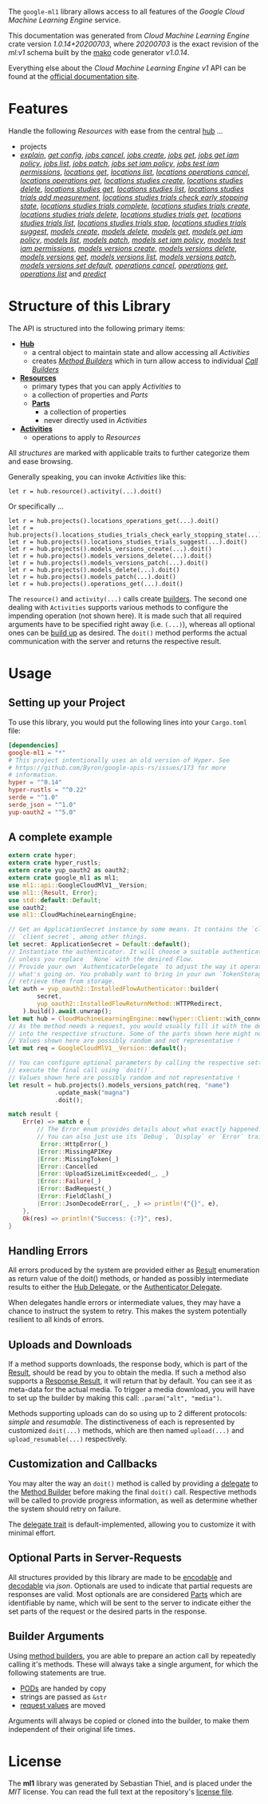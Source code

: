 <!---
DO NOT EDIT !
This file was generated automatically from 'src/mako/api/README.md.mako'
DO NOT EDIT !
-->
The `google-ml1` library allows access to all features of the *Google Cloud Machine Learning Engine* service.

This documentation was generated from *Cloud Machine Learning Engine* crate version *1.0.14+20200703*, where *20200703* is the exact revision of the *ml:v1* schema built by the [mako](http://www.makotemplates.org/) code generator *v1.0.14*.

Everything else about the *Cloud Machine Learning Engine* *v1* API can be found at the
[official documentation site](https://cloud.google.com/ml/).
# Features

Handle the following *Resources* with ease from the central [hub](https://docs.rs/google-ml1/1.0.14+20200703/google_ml1/CloudMachineLearningEngine) ... 

* projects
 * [*explain*](https://docs.rs/google-ml1/1.0.14+20200703/google_ml1/api::ProjectExplainCall), [*get config*](https://docs.rs/google-ml1/1.0.14+20200703/google_ml1/api::ProjectGetConfigCall), [*jobs cancel*](https://docs.rs/google-ml1/1.0.14+20200703/google_ml1/api::ProjectJobCancelCall), [*jobs create*](https://docs.rs/google-ml1/1.0.14+20200703/google_ml1/api::ProjectJobCreateCall), [*jobs get*](https://docs.rs/google-ml1/1.0.14+20200703/google_ml1/api::ProjectJobGetCall), [*jobs get iam policy*](https://docs.rs/google-ml1/1.0.14+20200703/google_ml1/api::ProjectJobGetIamPolicyCall), [*jobs list*](https://docs.rs/google-ml1/1.0.14+20200703/google_ml1/api::ProjectJobListCall), [*jobs patch*](https://docs.rs/google-ml1/1.0.14+20200703/google_ml1/api::ProjectJobPatchCall), [*jobs set iam policy*](https://docs.rs/google-ml1/1.0.14+20200703/google_ml1/api::ProjectJobSetIamPolicyCall), [*jobs test iam permissions*](https://docs.rs/google-ml1/1.0.14+20200703/google_ml1/api::ProjectJobTestIamPermissionCall), [*locations get*](https://docs.rs/google-ml1/1.0.14+20200703/google_ml1/api::ProjectLocationGetCall), [*locations list*](https://docs.rs/google-ml1/1.0.14+20200703/google_ml1/api::ProjectLocationListCall), [*locations operations cancel*](https://docs.rs/google-ml1/1.0.14+20200703/google_ml1/api::ProjectLocationOperationCancelCall), [*locations operations get*](https://docs.rs/google-ml1/1.0.14+20200703/google_ml1/api::ProjectLocationOperationGetCall), [*locations studies create*](https://docs.rs/google-ml1/1.0.14+20200703/google_ml1/api::ProjectLocationStudyCreateCall), [*locations studies delete*](https://docs.rs/google-ml1/1.0.14+20200703/google_ml1/api::ProjectLocationStudyDeleteCall), [*locations studies get*](https://docs.rs/google-ml1/1.0.14+20200703/google_ml1/api::ProjectLocationStudyGetCall), [*locations studies list*](https://docs.rs/google-ml1/1.0.14+20200703/google_ml1/api::ProjectLocationStudyListCall), [*locations studies trials add measurement*](https://docs.rs/google-ml1/1.0.14+20200703/google_ml1/api::ProjectLocationStudyTrialAddMeasurementCall), [*locations studies trials check early stopping state*](https://docs.rs/google-ml1/1.0.14+20200703/google_ml1/api::ProjectLocationStudyTrialCheckEarlyStoppingStateCall), [*locations studies trials complete*](https://docs.rs/google-ml1/1.0.14+20200703/google_ml1/api::ProjectLocationStudyTrialCompleteCall), [*locations studies trials create*](https://docs.rs/google-ml1/1.0.14+20200703/google_ml1/api::ProjectLocationStudyTrialCreateCall), [*locations studies trials delete*](https://docs.rs/google-ml1/1.0.14+20200703/google_ml1/api::ProjectLocationStudyTrialDeleteCall), [*locations studies trials get*](https://docs.rs/google-ml1/1.0.14+20200703/google_ml1/api::ProjectLocationStudyTrialGetCall), [*locations studies trials list*](https://docs.rs/google-ml1/1.0.14+20200703/google_ml1/api::ProjectLocationStudyTrialListCall), [*locations studies trials stop*](https://docs.rs/google-ml1/1.0.14+20200703/google_ml1/api::ProjectLocationStudyTrialStopCall), [*locations studies trials suggest*](https://docs.rs/google-ml1/1.0.14+20200703/google_ml1/api::ProjectLocationStudyTrialSuggestCall), [*models create*](https://docs.rs/google-ml1/1.0.14+20200703/google_ml1/api::ProjectModelCreateCall), [*models delete*](https://docs.rs/google-ml1/1.0.14+20200703/google_ml1/api::ProjectModelDeleteCall), [*models get*](https://docs.rs/google-ml1/1.0.14+20200703/google_ml1/api::ProjectModelGetCall), [*models get iam policy*](https://docs.rs/google-ml1/1.0.14+20200703/google_ml1/api::ProjectModelGetIamPolicyCall), [*models list*](https://docs.rs/google-ml1/1.0.14+20200703/google_ml1/api::ProjectModelListCall), [*models patch*](https://docs.rs/google-ml1/1.0.14+20200703/google_ml1/api::ProjectModelPatchCall), [*models set iam policy*](https://docs.rs/google-ml1/1.0.14+20200703/google_ml1/api::ProjectModelSetIamPolicyCall), [*models test iam permissions*](https://docs.rs/google-ml1/1.0.14+20200703/google_ml1/api::ProjectModelTestIamPermissionCall), [*models versions create*](https://docs.rs/google-ml1/1.0.14+20200703/google_ml1/api::ProjectModelVersionCreateCall), [*models versions delete*](https://docs.rs/google-ml1/1.0.14+20200703/google_ml1/api::ProjectModelVersionDeleteCall), [*models versions get*](https://docs.rs/google-ml1/1.0.14+20200703/google_ml1/api::ProjectModelVersionGetCall), [*models versions list*](https://docs.rs/google-ml1/1.0.14+20200703/google_ml1/api::ProjectModelVersionListCall), [*models versions patch*](https://docs.rs/google-ml1/1.0.14+20200703/google_ml1/api::ProjectModelVersionPatchCall), [*models versions set default*](https://docs.rs/google-ml1/1.0.14+20200703/google_ml1/api::ProjectModelVersionSetDefaultCall), [*operations cancel*](https://docs.rs/google-ml1/1.0.14+20200703/google_ml1/api::ProjectOperationCancelCall), [*operations get*](https://docs.rs/google-ml1/1.0.14+20200703/google_ml1/api::ProjectOperationGetCall), [*operations list*](https://docs.rs/google-ml1/1.0.14+20200703/google_ml1/api::ProjectOperationListCall) and [*predict*](https://docs.rs/google-ml1/1.0.14+20200703/google_ml1/api::ProjectPredictCall)




# Structure of this Library

The API is structured into the following primary items:

* **[Hub](https://docs.rs/google-ml1/1.0.14+20200703/google_ml1/CloudMachineLearningEngine)**
    * a central object to maintain state and allow accessing all *Activities*
    * creates [*Method Builders*](https://docs.rs/google-ml1/1.0.14+20200703/google_ml1/client::MethodsBuilder) which in turn
      allow access to individual [*Call Builders*](https://docs.rs/google-ml1/1.0.14+20200703/google_ml1/client::CallBuilder)
* **[Resources](https://docs.rs/google-ml1/1.0.14+20200703/google_ml1/client::Resource)**
    * primary types that you can apply *Activities* to
    * a collection of properties and *Parts*
    * **[Parts](https://docs.rs/google-ml1/1.0.14+20200703/google_ml1/client::Part)**
        * a collection of properties
        * never directly used in *Activities*
* **[Activities](https://docs.rs/google-ml1/1.0.14+20200703/google_ml1/client::CallBuilder)**
    * operations to apply to *Resources*

All *structures* are marked with applicable traits to further categorize them and ease browsing.

Generally speaking, you can invoke *Activities* like this:

```Rust,ignore
let r = hub.resource().activity(...).doit()
```

Or specifically ...

```ignore
let r = hub.projects().locations_operations_get(...).doit()
let r = hub.projects().locations_studies_trials_check_early_stopping_state(...).doit()
let r = hub.projects().locations_studies_trials_suggest(...).doit()
let r = hub.projects().models_versions_create(...).doit()
let r = hub.projects().models_versions_delete(...).doit()
let r = hub.projects().models_versions_patch(...).doit()
let r = hub.projects().models_delete(...).doit()
let r = hub.projects().models_patch(...).doit()
let r = hub.projects().operations_get(...).doit()
```

The `resource()` and `activity(...)` calls create [builders][builder-pattern]. The second one dealing with `Activities` 
supports various methods to configure the impending operation (not shown here). It is made such that all required arguments have to be 
specified right away (i.e. `(...)`), whereas all optional ones can be [build up][builder-pattern] as desired.
The `doit()` method performs the actual communication with the server and returns the respective result.

# Usage

## Setting up your Project

To use this library, you would put the following lines into your `Cargo.toml` file:

```toml
[dependencies]
google-ml1 = "*"
# This project intentionally uses an old version of Hyper. See
# https://github.com/Byron/google-apis-rs/issues/173 for more
# information.
hyper = "^0.14"
hyper-rustls = "^0.22"
serde = "^1.0"
serde_json = "^1.0"
yup-oauth2 = "^5.0"
```

## A complete example

```Rust
extern crate hyper;
extern crate hyper_rustls;
extern crate yup_oauth2 as oauth2;
extern crate google_ml1 as ml1;
use ml1::api::GoogleCloudMlV1__Version;
use ml1::{Result, Error};
use std::default::Default;
use oauth2;
use ml1::CloudMachineLearningEngine;

// Get an ApplicationSecret instance by some means. It contains the `client_id` and 
// `client_secret`, among other things.
let secret: ApplicationSecret = Default::default();
// Instantiate the authenticator. It will choose a suitable authentication flow for you, 
// unless you replace  `None` with the desired Flow.
// Provide your own `AuthenticatorDelegate` to adjust the way it operates and get feedback about 
// what's going on. You probably want to bring in your own `TokenStorage` to persist tokens and
// retrieve them from storage.
let auth = yup_oauth2::InstalledFlowAuthenticator::builder(
        secret,
        yup_oauth2::InstalledFlowReturnMethod::HTTPRedirect,
    ).build().await.unwrap();
let mut hub = CloudMachineLearningEngine::new(hyper::Client::with_connector(hyper::net::HttpsConnector::new(hyper_rustls::TlsClient::new())), auth);
// As the method needs a request, you would usually fill it with the desired information
// into the respective structure. Some of the parts shown here might not be applicable !
// Values shown here are possibly random and not representative !
let mut req = GoogleCloudMlV1__Version::default();

// You can configure optional parameters by calling the respective setters at will, and
// execute the final call using `doit()`.
// Values shown here are possibly random and not representative !
let result = hub.projects().models_versions_patch(req, "name")
             .update_mask("magna")
             .doit();

match result {
    Err(e) => match e {
        // The Error enum provides details about what exactly happened.
        // You can also just use its `Debug`, `Display` or `Error` traits
         Error::HttpError(_)
        |Error::MissingAPIKey
        |Error::MissingToken(_)
        |Error::Cancelled
        |Error::UploadSizeLimitExceeded(_, _)
        |Error::Failure(_)
        |Error::BadRequest(_)
        |Error::FieldClash(_)
        |Error::JsonDecodeError(_, _) => println!("{}", e),
    },
    Ok(res) => println!("Success: {:?}", res),
}

```
## Handling Errors

All errors produced by the system are provided either as [Result](https://docs.rs/google-ml1/1.0.14+20200703/google_ml1/client::Result) enumeration as return value of
the doit() methods, or handed as possibly intermediate results to either the 
[Hub Delegate](https://docs.rs/google-ml1/1.0.14+20200703/google_ml1/client::Delegate), or the [Authenticator Delegate](https://docs.rs/yup-oauth2/*/yup_oauth2/trait.AuthenticatorDelegate.html).

When delegates handle errors or intermediate values, they may have a chance to instruct the system to retry. This 
makes the system potentially resilient to all kinds of errors.

## Uploads and Downloads
If a method supports downloads, the response body, which is part of the [Result](https://docs.rs/google-ml1/1.0.14+20200703/google_ml1/client::Result), should be
read by you to obtain the media.
If such a method also supports a [Response Result](https://docs.rs/google-ml1/1.0.14+20200703/google_ml1/client::ResponseResult), it will return that by default.
You can see it as meta-data for the actual media. To trigger a media download, you will have to set up the builder by making
this call: `.param("alt", "media")`.

Methods supporting uploads can do so using up to 2 different protocols: 
*simple* and *resumable*. The distinctiveness of each is represented by customized 
`doit(...)` methods, which are then named `upload(...)` and `upload_resumable(...)` respectively.

## Customization and Callbacks

You may alter the way an `doit()` method is called by providing a [delegate](https://docs.rs/google-ml1/1.0.14+20200703/google_ml1/client::Delegate) to the 
[Method Builder](https://docs.rs/google-ml1/1.0.14+20200703/google_ml1/client::CallBuilder) before making the final `doit()` call. 
Respective methods will be called to provide progress information, as well as determine whether the system should 
retry on failure.

The [delegate trait](https://docs.rs/google-ml1/1.0.14+20200703/google_ml1/client::Delegate) is default-implemented, allowing you to customize it with minimal effort.

## Optional Parts in Server-Requests

All structures provided by this library are made to be [encodable](https://docs.rs/google-ml1/1.0.14+20200703/google_ml1/client::RequestValue) and 
[decodable](https://docs.rs/google-ml1/1.0.14+20200703/google_ml1/client::ResponseResult) via *json*. Optionals are used to indicate that partial requests are responses 
are valid.
Most optionals are are considered [Parts](https://docs.rs/google-ml1/1.0.14+20200703/google_ml1/client::Part) which are identifiable by name, which will be sent to 
the server to indicate either the set parts of the request or the desired parts in the response.

## Builder Arguments

Using [method builders](https://docs.rs/google-ml1/1.0.14+20200703/google_ml1/client::CallBuilder), you are able to prepare an action call by repeatedly calling it's methods.
These will always take a single argument, for which the following statements are true.

* [PODs][wiki-pod] are handed by copy
* strings are passed as `&str`
* [request values](https://docs.rs/google-ml1/1.0.14+20200703/google_ml1/client::RequestValue) are moved

Arguments will always be copied or cloned into the builder, to make them independent of their original life times.

[wiki-pod]: http://en.wikipedia.org/wiki/Plain_old_data_structure
[builder-pattern]: http://en.wikipedia.org/wiki/Builder_pattern
[google-go-api]: https://github.com/google/google-api-go-client

# License
The **ml1** library was generated by Sebastian Thiel, and is placed 
under the *MIT* license.
You can read the full text at the repository's [license file][repo-license].

[repo-license]: https://github.com/Byron/google-apis-rsblob/master/LICENSE.md
